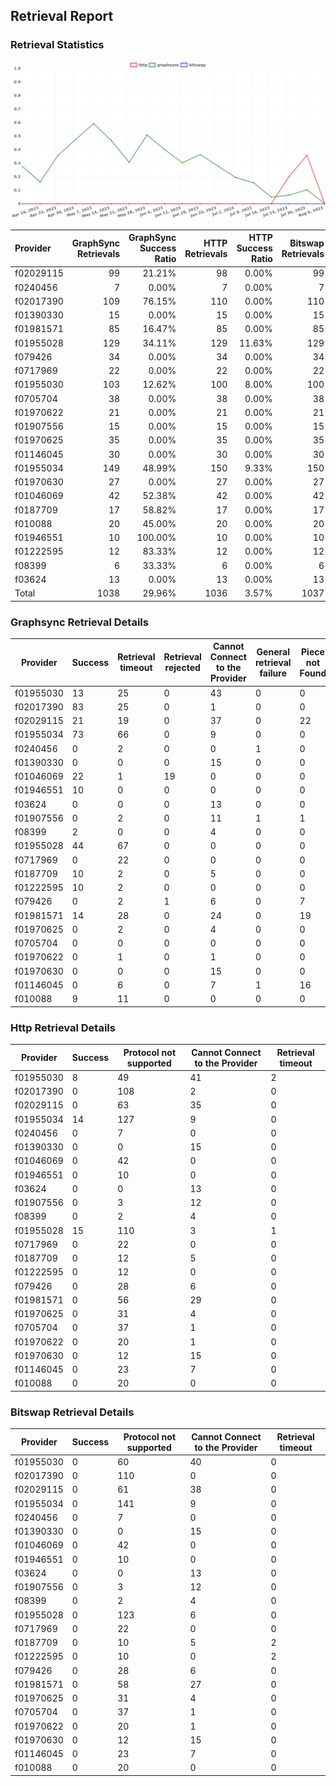## Retrieval Report
### Retrieval Statistics
<img src="https://raw.githubusercontent.com/data-preservation-programs/filplus-checker-assets/main/filecoin-project/filecoin-plus-large-datasets/issues/1536/1691458760005.png"/>

| Provider  | GraphSync Retrievals | GraphSync Success Ratio | HTTP Retrievals | HTTP Success Ratio | Bitswap Retrievals | Bitswap Success Ratio |
| :-------- | -------------------: | ----------------------: | --------------: | -----------------: | -----------------: | --------------------: |
| f02029115 |                   99 |                  21.21% |              98 |              0.00% |                 99 |                 0.00% |
| f0240456  |                    7 |                   0.00% |               7 |              0.00% |                  7 |                 0.00% |
| f02017390 |                  109 |                  76.15% |             110 |              0.00% |                110 |                 0.00% |
| f01390330 |                   15 |                   0.00% |              15 |              0.00% |                 15 |                 0.00% |
| f01981571 |                   85 |                  16.47% |              85 |              0.00% |                 85 |                 0.00% |
| f01955028 |                  129 |                  34.11% |             129 |             11.63% |                129 |                 0.00% |
| f079426   |                   34 |                   0.00% |              34 |              0.00% |                 34 |                 0.00% |
| f0717969  |                   22 |                   0.00% |              22 |              0.00% |                 22 |                 0.00% |
| f01955030 |                  103 |                  12.62% |             100 |              8.00% |                100 |                 0.00% |
| f0705704  |                   38 |                   0.00% |              38 |              0.00% |                 38 |                 0.00% |
| f01970622 |                   21 |                   0.00% |              21 |              0.00% |                 21 |                 0.00% |
| f01907556 |                   15 |                   0.00% |              15 |              0.00% |                 15 |                 0.00% |
| f01970625 |                   35 |                   0.00% |              35 |              0.00% |                 35 |                 0.00% |
| f01146045 |                   30 |                   0.00% |              30 |              0.00% |                 30 |                 0.00% |
| f01955034 |                  149 |                  48.99% |             150 |              9.33% |                150 |                 0.00% |
| f01970630 |                   27 |                   0.00% |              27 |              0.00% |                 27 |                 0.00% |
| f01046069 |                   42 |                  52.38% |              42 |              0.00% |                 42 |                 0.00% |
| f0187709  |                   17 |                  58.82% |              17 |              0.00% |                 17 |                 0.00% |
| f010088   |                   20 |                  45.00% |              20 |              0.00% |                 20 |                 0.00% |
| f01946551 |                   10 |                 100.00% |              10 |              0.00% |                 10 |                 0.00% |
| f01222595 |                   12 |                  83.33% |              12 |              0.00% |                 12 |                 0.00% |
| f08399    |                    6 |                  33.33% |               6 |              0.00% |                  6 |                 0.00% |
| f03624    |                   13 |                   0.00% |              13 |              0.00% |                 13 |                 0.00% |
| Total     |                 1038 |                  29.96% |            1036 |              3.57% |               1037 |                 0.00% |

### Graphsync Retrieval Details
| Provider  | Success | Retrieval timeout | Retrieval rejected | Cannot Connect to the Provider | General retrieval failure | Piece not Found | Unconfirmed block transfer | Provider not online | Retrieval not free |
| --------- | ------- | ----------------- | ------------------ | ------------------------------ | ------------------------- | --------------- | -------------------------- | ------------------- | ------------------ |
| f01955030 | 13      | 25                | 0                  | 43                             | 0                         | 0               | 0                          | 22                  | 0                  |
| f02017390 | 83      | 25                | 0                  | 1                              | 0                         | 0               | 0                          | 0                   | 0                  |
| f02029115 | 21      | 19                | 0                  | 37                             | 0                         | 22              | 0                          | 0                   | 0                  |
| f01955034 | 73      | 66                | 0                  | 9                              | 0                         | 0               | 1                          | 0                   | 0                  |
| f0240456  | 0       | 2                 | 0                  | 0                              | 1                         | 0               | 0                          | 4                   | 0                  |
| f01390330 | 0       | 0                 | 0                  | 15                             | 0                         | 0               | 0                          | 0                   | 0                  |
| f01046069 | 22      | 1                 | 19                 | 0                              | 0                         | 0               | 0                          | 0                   | 0                  |
| f01946551 | 10      | 0                 | 0                  | 0                              | 0                         | 0               | 0                          | 0                   | 0                  |
| f03624    | 0       | 0                 | 0                  | 13                             | 0                         | 0               | 0                          | 0                   | 0                  |
| f01907556 | 0       | 2                 | 0                  | 11                             | 1                         | 1               | 0                          | 0                   | 0                  |
| f08399    | 2       | 0                 | 0                  | 4                              | 0                         | 0               | 0                          | 0                   | 0                  |
| f01955028 | 44      | 67                | 0                  | 0                              | 0                         | 0               | 18                         | 0                   | 0                  |
| f0717969  | 0       | 22                | 0                  | 0                              | 0                         | 0               | 0                          | 0                   | 0                  |
| f0187709  | 10      | 2                 | 0                  | 5                              | 0                         | 0               | 0                          | 0                   | 0                  |
| f01222595 | 10      | 2                 | 0                  | 0                              | 0                         | 0               | 0                          | 0                   | 0                  |
| f079426   | 0       | 2                 | 1                  | 6                              | 0                         | 7               | 0                          | 0                   | 18                 |
| f01981571 | 14      | 28                | 0                  | 24                             | 0                         | 19              | 0                          | 0                   | 0                  |
| f01970625 | 0       | 2                 | 0                  | 4                              | 0                         | 0               | 0                          | 29                  | 0                  |
| f0705704  | 0       | 0                 | 0                  | 0                              | 0                         | 0               | 5                          | 14                  | 19                 |
| f01970622 | 0       | 1                 | 0                  | 1                              | 0                         | 0               | 3                          | 16                  | 0                  |
| f01970630 | 0       | 0                 | 0                  | 15                             | 0                         | 0               | 0                          | 12                  | 0                  |
| f01146045 | 0       | 6                 | 0                  | 7                              | 1                         | 16              | 0                          | 0                   | 0                  |
| f010088   | 9       | 11                | 0                  | 0                              | 0                         | 0               | 0                          | 0                   | 0                  |

### Http Retrieval Details
| Provider  | Success | Protocol not supported | Cannot Connect to the Provider | Retrieval timeout |
| --------- | ------- | ---------------------- | ------------------------------ | ----------------- |
| f01955030 | 8       | 49                     | 41                             | 2                 |
| f02017390 | 0       | 108                    | 2                              | 0                 |
| f02029115 | 0       | 63                     | 35                             | 0                 |
| f01955034 | 14      | 127                    | 9                              | 0                 |
| f0240456  | 0       | 7                      | 0                              | 0                 |
| f01390330 | 0       | 0                      | 15                             | 0                 |
| f01046069 | 0       | 42                     | 0                              | 0                 |
| f01946551 | 0       | 10                     | 0                              | 0                 |
| f03624    | 0       | 0                      | 13                             | 0                 |
| f01907556 | 0       | 3                      | 12                             | 0                 |
| f08399    | 0       | 2                      | 4                              | 0                 |
| f01955028 | 15      | 110                    | 3                              | 1                 |
| f0717969  | 0       | 22                     | 0                              | 0                 |
| f0187709  | 0       | 12                     | 5                              | 0                 |
| f01222595 | 0       | 12                     | 0                              | 0                 |
| f079426   | 0       | 28                     | 6                              | 0                 |
| f01981571 | 0       | 56                     | 29                             | 0                 |
| f01970625 | 0       | 31                     | 4                              | 0                 |
| f0705704  | 0       | 37                     | 1                              | 0                 |
| f01970622 | 0       | 20                     | 1                              | 0                 |
| f01970630 | 0       | 12                     | 15                             | 0                 |
| f01146045 | 0       | 23                     | 7                              | 0                 |
| f010088   | 0       | 20                     | 0                              | 0                 |

### Bitswap Retrieval Details
| Provider  | Success | Protocol not supported | Cannot Connect to the Provider | Retrieval timeout |
| --------- | ------- | ---------------------- | ------------------------------ | ----------------- |
| f01955030 | 0       | 60                     | 40                             | 0                 |
| f02017390 | 0       | 110                    | 0                              | 0                 |
| f02029115 | 0       | 61                     | 38                             | 0                 |
| f01955034 | 0       | 141                    | 9                              | 0                 |
| f0240456  | 0       | 7                      | 0                              | 0                 |
| f01390330 | 0       | 0                      | 15                             | 0                 |
| f01046069 | 0       | 42                     | 0                              | 0                 |
| f01946551 | 0       | 10                     | 0                              | 0                 |
| f03624    | 0       | 0                      | 13                             | 0                 |
| f01907556 | 0       | 3                      | 12                             | 0                 |
| f08399    | 0       | 2                      | 4                              | 0                 |
| f01955028 | 0       | 123                    | 6                              | 0                 |
| f0717969  | 0       | 22                     | 0                              | 0                 |
| f0187709  | 0       | 10                     | 5                              | 2                 |
| f01222595 | 0       | 10                     | 0                              | 2                 |
| f079426   | 0       | 28                     | 6                              | 0                 |
| f01981571 | 0       | 58                     | 27                             | 0                 |
| f01970625 | 0       | 31                     | 4                              | 0                 |
| f0705704  | 0       | 37                     | 1                              | 0                 |
| f01970622 | 0       | 20                     | 1                              | 0                 |
| f01970630 | 0       | 12                     | 15                             | 0                 |
| f01146045 | 0       | 23                     | 7                              | 0                 |
| f010088   | 0       | 20                     | 0                              | 0                 |
